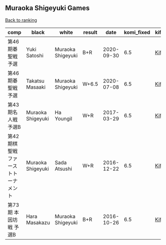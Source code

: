 ## Muraoka Shigeyuki Games

[Back to ranking](index.md)




| **comp** | **black** | **white** | **result** | **date** | **komi_fixed** | **kifu** | 
| --- | --- | --- | --- | --- | --- | --- |
| 第46期碁聖戦予選 | Yuki Satoshi | Muraoka Shigeyuki | B+R | 2020-09-30 | 6.5 | [Kifu](https://kifudepot.net/kifucontents.php?id=pHv5aTlGw4cOWBcL%2FpBBbA%3D%3D) | 
| 第46期碁聖戦予選 | Takatsu Masaaki | Muraoka Shigeyuki | W+6.5 | 2020-07-08 | 6.5 | [Kifu](https://kifudepot.net/kifucontents.php?id=BEFasCE22mKxigHDAb05Ww%3D%3D) | 
| 第43期名人戦予選B | Muraoka Shigeyuki | Ha Youngil | W+R | 2017-03-29 | 6.5 | [Kifu](https://kifudepot.net/kifucontents.php?id=ty7invQzZzzsNOvMUXpAeg%3D%3D) | 
| 第42期棋聖戦ファーストトーナメント | Muraoka Shigeyuki | Sada Atsushi | W+R | 2016-12-22 | 6.5 | [Kifu](https://kifudepot.net/kifucontents.php?id=brzVvg8D8CKMiGyO2ZbDPg%3D%3D) | 
| 第73期 本因坊戦 予選B | Hara Masakazu | Muraoka Shigeyuki | B+R | 2016-10-26 | 6.5 | [Kifu](https://kifudepot.net/kifucontents.php?id=1w%2BPImDG9CJBZ3NWYWquoA%3D%3D) |




